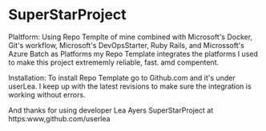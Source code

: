 # SuperStarProject
Plaltform: Using Repo Templte of mine combined with Microsoft's Docker, Git's workflow, Microsoft's DevOpsStarter, Ruby Rails, and Microssoft's Azure Batch as Platforms my Repo Template integrates the platforms I used to make this project extrememly reliable, fast. amd compentent.

Installation: To install Repo Template go to Github.com and it's under userLea.
I keep up with the latest revisions to make sure the integration is working without errors.

And thanks for using developer Lea Ayers SuperStarProject at https:www,github.com/userlea

